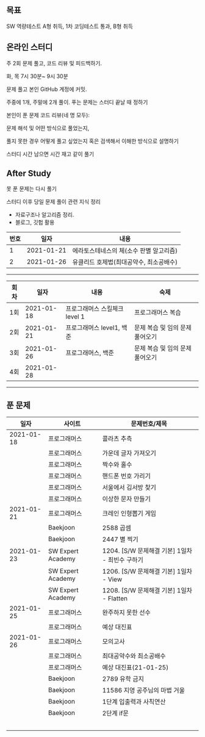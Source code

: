 ## 목표

 SW 역량테스트 A형 취득, 1차 코딩테스트 통과, B형 취득



## 온라인 스터디

주 2회 문제 풀고, 코드 리뷰 및 피드백하기.

화, 목 7시 30분~ 9시 30분 

문제 풀고 본인 GitHub 계정에 커밋.

주중에 1개, 주말에 2개 풀이. 푸는 문제는 스터디 끝날 때 정하기

본인이 푼 문제 코드 리뷰(네 명 모두):

문제 해석 및 어떤 방식으로 풀었는지, 

풀지 못한 경우 어떻게 풀고 싶었는지 혹은 검색해서 이해한 방식으로 설명하기

스터디 시간 남으면 시간 재고 같이 풀기





## After Study

못 푼 문제는 다시 풀기

스터디 이후 당일 문제 풀이 관련 지식 정리 

- 자료구조나 알고리즘 정리.
- 블로그, 깃헙 활용

| 번호 | 일자       | 내용                                    |
| ---- | ---------- | --------------------------------------- |
| 1    | 2021-01-21 | 에라토스테네스의 체(소수 판별 알고리즘) |
| 2    | 2021-01-26 | 유클리드 호제법(최대공약수, 최소공배수) |





***

| 회차 | 일자       | 내용                          | 숙제                            |
| ---- | ---------- | ----------------------------- | ------------------------------- |
| 1회  | 2021-01-18 | 프로그래머스 스킬체크 level 1 | 프로그래머스 복습               |
| 2회  | 2021-01-21 | 프로그래머스 level1, 백준     | 문제 복습 및 임의 문제 풀어오기 |
| 3회  | 2021-01-26 | 프로그래머스, 백준            | 문제 복습 및 임의 문제 풀어오기 |
| 4회  | 2021-01-28 |                               |                                 |

---



## 푼 문제

| 일자       | 사이트            | 문제번호/제목                                   |
| ---------- | ----------------- | ----------------------------------------------- |
| 2021-01-18 | 프로그래머스      | 콜라츠 추측                                     |
|            | 프로그래머스      | 가운데 글자 가져오기                            |
|            | 프로그래머스      | 짝수와 홀수                                     |
|            | 프로그래머스      | 핸드폰 번호 가리기                              |
|            | 프로그래머스      | 서울에서 김서방 찾기                            |
|            | 프로그래머스      | 이상한 문자 만들기                              |
| 2021-01-21 | 프로그래머스      | 크레인 인형뽑기 게임                            |
|            | Baekjoon          | 2588 곱셈                                       |
|            | Baekjoon          | 2447 별 찍기                                    |
| 2021-01-23 | SW Expert Academy | 1204. [S/W 문제해결 기본] 1일차 - 최빈수 구하기 |
|            | SW Expert Academy | 1206. [S/W 문제해결 기본] 1일차 - View          |
|            | SW Expert Academy | 1208. [S/W 문제해결 기본] 1일차 - Flatten       |
| 2021-01-25 | 프로그래머스      | 완주하지 못한 선수                              |
|            | 프로그래머스      | 예상 대진표                                     |
| 2021-01-26 | 프로그래머스      | 모의고사                                        |
|            | 프로그래머스      | 최대공약수와 최소공배수                         |
|            | 프로그래머스      | 예상 대진표(21-01-25)                           |
|            | Baekjoon          | 2789 유학 금지                                  |
|            | Baekjoon          | 11586 지영 공주님의 마법 거울                   |
|            | Baekjoon          | 1단계 입출력과 사칙연산                         |
|            | Baekjoon          | 2단계 if문                                      |
|            |                   |                                                 |
|            |                   |                                                 |
|            |                   |                                                 |
|            |                   |                                                 |
|            |                   |                                                 |

